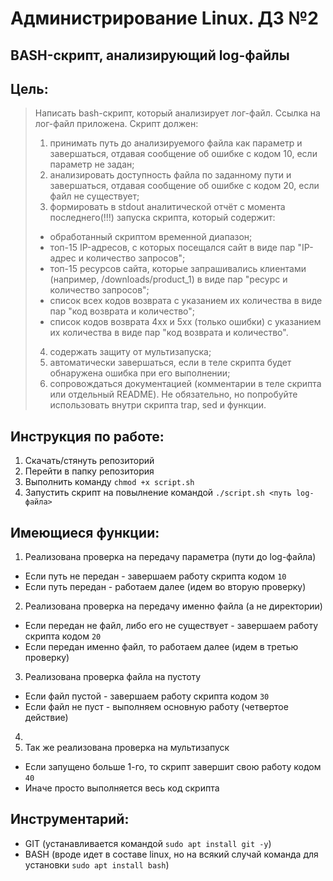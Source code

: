 # Администрирование Linux. ДЗ №2
## BASH-скрипт, анализирующий log-файлы


## Цель:
> Написать bash-скрипт, который анализирует лог-файл. Ссылка на лог-файл приложена.
> Скрипт должен:
> 1. принимать путь до анализируемого файла как параметр и завершаться, отдавая сообщение об ошибке с кодом 10, если параметр не задан;
> 2. анализировать доступность файла по заданному пути и завершаться, отдавая сообщение об ошибке с кодом 20, если файл не существует;
> 3. формировать в stdout аналитической отчёт с момента последнего(!!!) запуска скрипта, который содержит:
> - обработанный скриптом временной диапазон;
> - топ-15 IP-адресов, с которых посещался сайт в виде пар "IP-адрес и количество запросов";
> - топ-15 ресурсов сайта, которые запрашивались клиентами (например, /downloads/product_1) в виде пар "ресурс и количество запросов";
> - список всех кодов возврата с указанием их количества в виде пар "код возврата и количество";
> - список кодов возврата 4xx и 5xx (только ошибки) с указанием их количества в виде пар "код возврата и количество".
> 4. содержать защиту от мультизапуска;
> 5. автоматически завершаться, если в теле скрипта будет обнаружена ошибка при его выполнении;
> 6. сопровождаться документацией (комментарии в теле скрипта или отдельный README).
> Не обязательно, но попробуйте использовать внутри скрипта trap, sed и функции.


## Инструкция по работе:
1. Скачать/стянуть репозиторий
1. Перейти в папку репозитория
1. Выполнить команду `chmod +x script.sh`
1. Запустить скрипт на повылнение командой `./script.sh <путь log-файла>`


## Имеющиеся функции:
1. Реализована проверка на передачу параметра (пути до log-файла)
  * Если путь не передан - завершаем работу скрипта кодом `10`
  * Если путь передан - работаем далее (идем во вторую проверку)
2. Реализована проверка на передачу именно файла (а не директории)
  * Если передан не файл, либо его не существует - завершаем работу скрипта кодом `20`
  * Если передан именно файл, то работаем далее (идем в третью проверку)
3. Реализована проверка файла на пустоту
  * Если файл пустой - завершаем работу скрипта кодом `30`
  * Если файл не пуст - выполняем основную работу (четвертое действие)
4. 
5. Так же реализована проверка на мультизапуск
  * Если запущено больше 1-го, то скрипт завершит свою работу кодом `40`
  * Иначе просто выполняется весь код скрипта


## Инструментарий:
- GIT (устанавливается командой `sudo apt install git -y`)
- BASH (вроде идет в составе linux, но на всякий случай команда для установки `sudo apt install bash`)